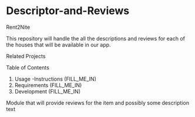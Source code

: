 # Descriptor-and-Reviews

Rent2Nite

This repository will handle the all the descriptions and reviews for each of the houses that will be available in our app.


Related Projects

Table of Contents 

1. Usage
-Instructions (FILL_ME_IN)
2. Requirements
(FILL_ME_IN)
3. Development
(FILL_ME_IN)



Module that will provide reviews for the item and possibly some description text